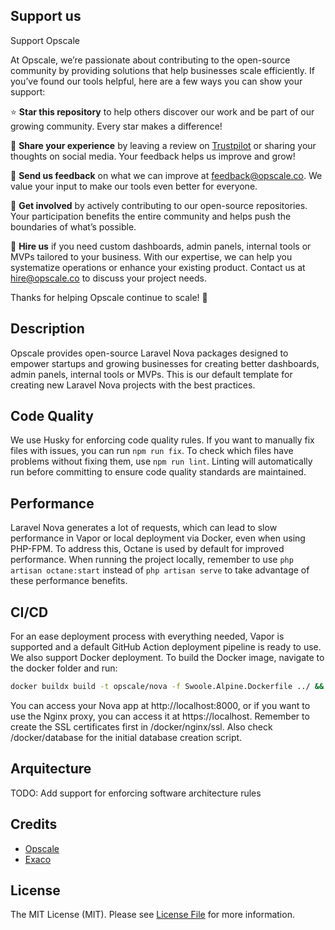 ## Support us

Support Opscale

At Opscale, we’re passionate about contributing to the open-source community by providing solutions that help businesses scale efficiently. If you’ve found our tools helpful, here are a few ways you can show your support:

⭐ **Star this repository** to help others discover our work and be part of our growing community. Every star makes a difference!

💬 **Share your experience** by leaving a review on [Trustpilot](https://www.trustpilot.com/review/opscale.co) or sharing your thoughts on social media. Your feedback helps us improve and grow!

📧 **Send us feedback** on what we can improve at [feedback@opscale.co](mailto:feedback@opscale.co). We value your input to make our tools even better for everyone.

🙏 **Get involved** by actively contributing to our open-source repositories. Your participation benefits the entire community and helps push the boundaries of what’s possible.

💼 **Hire us** if you need custom dashboards, admin panels, internal tools or MVPs tailored to your business. With our expertise, we can help you systematize operations or enhance your existing product. Contact us at hire@opscale.co to discuss your project needs.

Thanks for helping Opscale continue to scale! 🚀

## Description

Opscale provides open-source Laravel Nova packages designed to empower startups and growing businesses for creating better dashboards, admin panels, internal tools or MVPs. This is our default template for creating new Laravel Nova projects with the best practices.

## Code Quality

We use Husky for enforcing code quality rules. If you want to manually fix files with issues, you can run `npm run fix`. To check which files have problems without fixing them, use `npm run lint`. Linting will automatically run before committing to ensure code quality standards are maintained.

## Performance

Laravel Nova generates a lot of requests, which can lead to slow performance in Vapor or local deployment via Docker, even when using PHP-FPM. To address this, Octane is used by default for improved performance. When running the project locally, remember to use `php artisan octane:start` instead of `php artisan serve` to take advantage of these performance benefits.

## CI/CD

For an ease deployment process with everything needed, Vapor is supported and a default GitHub Action deployment pipeline is ready to use. We also support Docker deployment. To build the Docker image, navigate to the docker folder and run:

```bash
docker buildx build -t opscale/nova -f Swoole.Alpine.Dockerfile ../ && make up
```

You can access your Nova app at http://localhost:8000, or if you want to use the Nginx proxy, you can access it at https://localhost. Remember to create the SSL certificates first in /docker/nginx/ssl. Also check /docker/database for the initial database creation script.

## Arquitecture

TODO: Add support for enforcing software architecture rules

## Credits

- [Opscale](https://github.com/opscale-co)
- [Exaco](https://github.com/exaco/laravel-octane-dockerfile)

## License

The MIT License (MIT). Please see [License File](LICENSE.md) for more information.